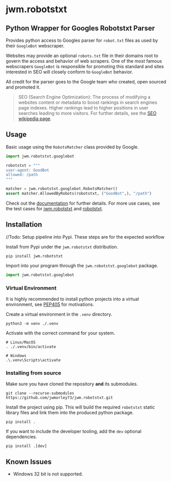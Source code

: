 # jwm.robotstxt

## Python Wrapper for Googles Robotstxt Parser

Provides python access to Googles parser for `robot.txt` files as used by their `GoogleBot` webscraper. 

Websites may provide an optional `robots.txt` file in their domains root to govern the access and behavior of web scrapers. One of the most famous webscrapers `GoogleBot` is responsible for promoting this standard and sites interested in SEO will closely conform to `GoogleBot` behavior.

All credit for the parser goes to the Google team who created,  open sourced and promoted it.

> SEO (Search Engine Optimization): The process of modifying a websites content or metadata to boost rankings in search engines page indexes. Higher rankings lead to higher positions in user searches leading to more visitors. For further details, see the [SEO wikipedia page](https://en.wikipedia.org/wiki/Search_engine_optimization).

## Usage

Basic usage using the `RobotsMatcher` class provided by Google.
```python
import jwm.robotstxt.googlebot

robotstxt = """
user-agent: GoodBot
allowed: /path
"""

matcher = jwm.robotstxt.googlebot.RobotsMatcher()
assert matcher.AllowedByRobots(robotstxt, ("GoodBot",), "/path")
```

Check out the [documentation](https://jwmorley73.github.io/jwm.robotstxt/) for further details. For more use cases, see the test cases for [jwm.robotstxt](/tests/jwm/robotstxt/test_googlebot.py) and [robotstxt](https://github.com/google/robotstxt/blob/a732377373e8bbee9f720b52020e2a8d5dd19cf8/robots_test.cc).

## Installation

//Todo: Setup pipeline into Pypi. These steps are for the expected workflow

Install from Pypi under the `jwm.robotstxt` distribution.

```shell
pip install jwm.robotstxt
```

Import into your program through the `jwm.robotstxt.googlebot` package.

```python
import jwm.robotstxt.googlebot
```

### Virtual Environment

It is highly recommended to install python projects into a virtual environment, see [PEP405](https://peps.python.org/pep-0405/) for motivations.

Create a virtual environment in the `.venv` directory.

```shell
python3 -m venv ./.venv
```

Activate with the correct command for your system.
```shell
# Linux/MacOS
. ./.venv/bin/activate
```

```shell
# Windows
.\.venv\Scripts\activate
```

### Installing from source

Make sure you have cloned the repository **and** its submodules.

```shell
git clone --recurse-submodules https://github.com/jwmorley73/jwm.robotstxt.git
```

Install the project using pip. This will build the required `robotstxt` static library files and link them into the produced python package. 

```shell
pip install .
```

If you want to include the developer tooling, add the `dev` optional dependencies.

```shell
pip install .[dev]
```

## Known Issues

 - Windows 32 bit is not supported.

